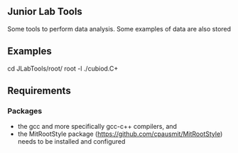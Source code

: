 ## Junior Lab Tools

Some tools to perform data analysis. Some examples of data are also stored

## Examples

  cd JLabTools/root/
  root -l ./cubiod.C+

## Requirements

### Packages

* the gcc and more specifically gcc-c++ compilers, and
* the MitRootStyle package (https://github.com/cpausmit/MitRootStyle) needs to be installed and configured
